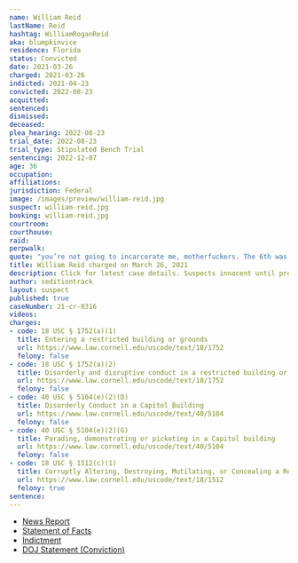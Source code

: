 ```yaml
---
name: William Reid
lastName: Reid
hashtag: WilliamRoganReid
aka: blumpkinvice
residence: Florida
status: Convicted
date: 2021-03-26
charged: 2021-03-26
indicted: 2021-04-23
convicted: 2022-08-23
acquitted:
sentenced:
dismissed:
deceased:
plea_hearing: 2022-08-23
trial_date: 2022-08-23
trial_type: Stipulated Bench Trial
sentencing: 2022-12-07
age: 36
occupation:
affiliations:
jurisdiction: Federal
image: /images/preview/william-reid.jpg
suspect: william-reid.jpg
booking: william-reid.jpg
courtroom:
courthouse:
raid:
perpwalk:
quote: "you’re not going to incarcerate me, motherfuckers. The 6th was a warning"
title: William Reid charged on March 26, 2021
description: Click for latest case details. Suspects innocent until proven guilty.
author: seditiontrack
layout: suspect
published: true
caseNumber: 21-cr-0316
videos:
charges:
- code: 18 USC § 1752(a)(1)
  title: Entering a restricted building or grounds
  url: https://www.law.cornell.edu/uscode/text/18/1752
  felony: false
- code: 18 USC § 1752(a)(2)
  title: Disorderly and disruptive conduct in a restricted building or grounds
  url: https://www.law.cornell.edu/uscode/text/18/1752
  felony: false
- code: 40 USC § 5104(e)(2)(D)
  title: Disorderly Conduct in a Capitol Building
  url: https://www.law.cornell.edu/uscode/text/40/5104
  felony: false
- code: 40 USC § 5104(e)(2)(G)
  title: Parading, demonstrating or picketing in a Capitol building
  url: https://www.law.cornell.edu/uscode/text/40/5104
  felony: false
- code: 18 USC § 1512(c)(1)
  title: Corruptly Altering, Destroying, Mutilating, or Concealing a Record, Document or Other Object
  url: https://www.law.cornell.edu/uscode/text/18/1512
  felony: true
sentence:
---
```

- [News Report](https://www.nbcmiami.com/news/local/davie-man-arrested-in-capitol-riot-faces-cyberstalking-charge-in-south-florida/2420522/)
- [Statement of Facts](https://www.justice.gov/usao-dc/case-multi-defendant/file/1528316/download)
- [Indictment](https://www.justice.gov/usao-dc/case-multi-defendant/file/1392276/download)
- [DOJ Statement (Conviction)](https://www.justice.gov/usao-dc/pr/new-york-man-found-guilty-felony-charge-actions-during-jan-6-capitol-breach)
